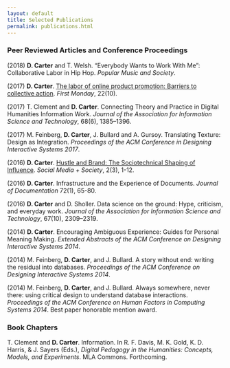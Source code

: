 ```yaml
---
layout: default
title: Selected Publications
permalink: publications.html
---
```


### Peer Reviewed Articles and Conference Proceedings

(2018) **D. Carter** and T. Welsh. “Everybody Wants to Work With Me”: Collaborative Labor in Hip Hop. *Popular Music and Society*.

(2017) **D. Carter**. [The labor of online product promotion: Barriers to collective action](http://firstmonday.org/ojs/index.php/fm/article/view/8055/6544). *First Monday*, 22(10).

(2017) T. Clement and **D. Carter**. Connecting Theory and Practice in Digital Humanities Information Work. *Journal of the Association for Information Science and Technology*, 68(6), 1385–1396.

(2017) M. Feinberg, **D. Carter**, J. Bullard and A. Gursoy. Translating Texture: Design as Integration. *Proceedings of the ACM Conference in Designing Interactive Systems 2017*.

(2016) **D. Carter**. [Hustle and Brand: The Sociotechnical Shaping of Influence](http://journals.sagepub.com/doi/full/10.1177/2056305116666305). *Social Media + Society*, 2(3), 1-12.

(2016) **D. Carter**. Infrastructure and the Experience of Documents. *Journal of Documentation* 72(1), 65-80.

(2016) **D. Carter** and D. Sholler. Data science on the ground: Hype, criticism, and everyday work. *Journal of the Association for Information Science and Technology*, 67(10), 2309–2319.

(2014) **D. Carter**. Encouraging Ambiguous Experience: Guides for Personal Meaning Making. *Extended Abstracts of the ACM Conference on Designing Interactive Systems 2014*.

(2014) M. Feinberg, **D. Carter**, and J. Bullard. A story without end: writing the residual into databases. *Proceedings of the ACM Conference on Designing Interactive Systems 2014*.

(2014) M. Feinberg, **D. Carter**, and J. Bullard. Always somewhere, never there: using critical design to understand database interactions. *Proceedings of the ACM Conference on Human Factors in Computing Systems 2014*. Best paper honorable mention award.

### Book Chapters

T. Clement and **D. Carter**. Information. In R. F. Davis, M. K. Gold, K. D. Harris, & J. Sayers (Eds.), *Digital Pedagogy in the Humanities: Concepts, Models, and Experiments*. MLA Commons. Forthcoming.
